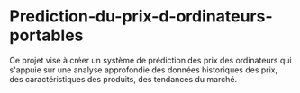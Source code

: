# Prediction-du-prix-d-ordinateurs-portables
Ce projet vise à créer un système de prédiction des prix des ordinateurs qui s'appuie sur une analyse approfondie des données historiques des prix, des caractéristiques des produits, des tendances du marché. 
